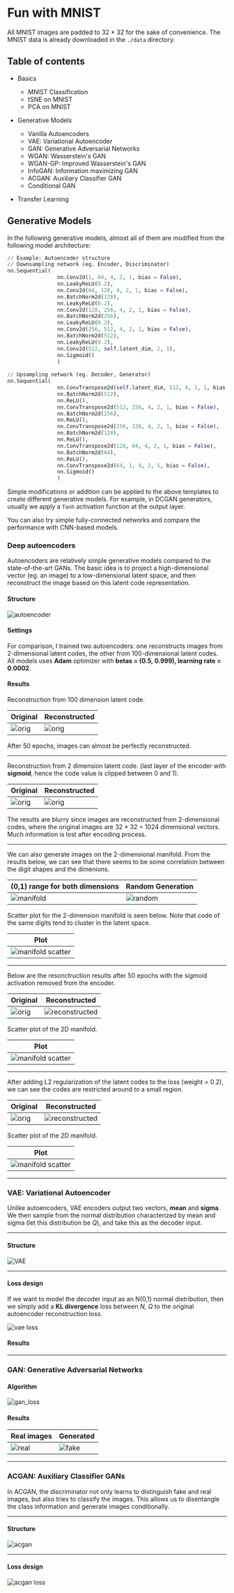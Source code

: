 # Fun with MNIST
All MNIST images are padded to 32 * 32 for the sake of convenience. The MNIST data is already downloaded in the `./data` directory.
## Table of contents
- Basics
    - MNIST Classification
    - tSNE on MNIST
    - PCA on MNIST

- Generative Models
    - Vanilla Autoencoders
    - VAE: Variational Autoencoder
    - GAN: Generative Adversarial Networks
    - WGAN: Wasserstein's GAN
    - WGAN-GP: Improved Wasserstein's GAN
    - InfoGAN: Information maximizing GAN
    - ACGAN: Auxiliary Classifier GAN
    - Conditional GAN
- Transfer Learning

## Generative Models
In the following generative models, almost all of them are modified from the following model architecture:
```python
// Example: Autoencoder structure
// Downsampling network (eg. Encoder, Discriminator)
nn.Sequential(
                nn.Conv2d(1, 64, 4, 2, 1, bias = False),
                nn.LeakyReLU(0.2),
                nn.Conv2d(64, 128, 4, 2, 1, bias = False),
                nn.BatchNorm2d(128),
                nn.LeakyReLU(0.2),
                nn.Conv2d(128, 256, 4, 2, 1, bias = False),
                nn.BatchNorm2d(256),
                nn.LeakyReLU(0.2),
                nn.Conv2d(256, 512, 4, 2, 1, bias = False),
                nn.BatchNorm2d(512),
                nn.LeakyReLU(0.2),
                nn.Conv2d(512, self.latent_dim, 2, 1),
                nn.Sigmoid()
                )
                
// Upsampling network (eg. Decoder, Generator)
nn.Sequential(
                nn.ConvTranspose2d(self.latent_dim, 512, 4, 2, 1, bias = False),
                nn.BatchNorm2d(512),
                nn.ReLU(),
                nn.ConvTranspose2d(512, 256, 4, 2, 1, bias = False),
                nn.BatchNorm2d(256),
                nn.ReLU(),
                nn.ConvTranspose2d(256, 128, 4, 2, 1, bias = False),
                nn.BatchNorm2d(128),
                nn.ReLU(),
                nn.ConvTranspose2d(128, 64, 4, 2, 1, bias = False),
                nn.BatchNorm2d(64),
                nn.ReLU(),
                nn.ConvTranspose2d(64, 1, 4, 2, 1, bias = False),
                nn.Sigmoid()
                )
```
Simple modifications or addition can be applied to the above templates to create different generative models. For example, in DCGAN generators, usually we apply a `Tanh` activation function at the output layer.  

You can also try simple fully-connected networks and compare the performance with CNN-based models.
### Deep autoencoders
Autoencoders are relatively simple generative models compared to the state-of-the-art GANs. The basic idea is to project a high-dimensional vector (eg. an image) to a low-dimensional latent space, and then reconstruct the image based on this latent code representation.
#### Structure
![autoencoder](./img_src/autoencoder.png)
#### Settings
For comparison, I trained two autoencoders: one reconstructs images from 2-dimensional latent codes, the other from 100-dimensional latent codes. All models uses **Adam** optimizer with **betas = (0.5, 0.999), learning rate = 0.0002**.
#### Results
Reconstruction from 100 dimension latent code.  

|Original|Reconstructed|
| ------ | ------------|
|![orig](./AE/samples/100_dim/orig.png)|![orig](./AE/samples/100_dim/epoch_50_step_600.png)

After 50 epochs, images can almost be perfectly reconstructed.
***
Reconstruction from 2 dimension latent code. (last layer of the encoder with **sigmoid**, hence the code value is clipped between 0 and 1).  

|Original|Reconstructed|
| ------ | ------------|
|![orig](./AE/samples/2_dim/orig.png)|![orig](./AE/samples/2_dim/process.gif)|

The results are blurry since images are reconstructed from 2-dimensional codes, where the original images are 32 * 32 = 1024 dimensional vectors. Much information is lost after encoding process.
***
We can also generate images on the 2-dimensional manifold. From the results below, we can see that there seems to be some correlation between the digit shapes and the dimenions.  

|(0,1) range for both dimensions|Random Generation|
|--------|-------|
|![manifold](./AE/samples/2_dim/manifold.png)|![random](./AE/samples/2_dim/random.png)|

Scatter plot for the 2-dimension manifold is seen below. Note that code of the same digits tend to cluster in the latent space.  

|Plot|
|----|
|![manifold scatter](./AE/samples/2_dim/manifold_scatter.png)|

***
Below are the resonctruction results after 50 epochs with the sigmoid activation removed from the encoder.

|Original|Reconstructed|
| ------ | ------------|
|![orig](./AE/samples/no_sig_no_reg/orig.png)|![reconstructed](./AE/samples/no_sig_no_reg/process.gif)|

Scatter plot of the 2D manifold.  

|Plot|
|----|
|![manifold scatter](./AE/samples/no_sig_no_reg/manifold_scatter.png)|
***
After adding L2 regularization of the latent codes to the loss (weight = 0.2), we can see the codes are restricted around to a small region.

|Original|Reconstructed|
| ------ | ------------|
|![orig](./AE/samples/no_sig_reg/orig.png)|![reconstructed](./AE/samples/no_sig_reg/process.gif)|

Scatter plot of the 2D manifold.  

|Plot|
|----|
|![manifold scatter](./AE/samples/no_sig_reg/manifold_scatter.png)|
***
### VAE: Variational Autoencoder
Unlike autoencoders, VAE encoders output two vectors, **mean** and **sigma**. We then sample from the normal distribution characterized by mean and sigma (let this distribution be *Q*), and take this as the decoder input.
***
#### Structure
![VAE](./img_src/VAE.png)
***
#### Loss design
If we want to model the decoder input as an N(0,1) normal distribution, then we simply add a **KL divergence** loss between *N, Q* to the original autoencoder reconstruction loss.

![vae loss](./img_src/vae_kl_loss.PNG)
#### Results
***
### GAN: Generative Adversarial Networks
#### Algorithm
![gan_loss](./img_src/gan_algo.png)
#### Results
|Real images|Generated|
| ------ | ------------|
|![real](./GAN/samples/real.png)|![fake](./GAN/samples/process.gif)|
***
### ACGAN: Auxiliary Classifier GANs
In ACGAN, the discriminator not only learns to distinguish fake and real images, but also tries to classify the images. This allows us to disentangle the class information and generate images conditionally.
***
#### Structure
![acgan](./img_src/acgan.png)
***
#### Loss design
![acgan loss](./img_src/acgan_loss.PNG)
